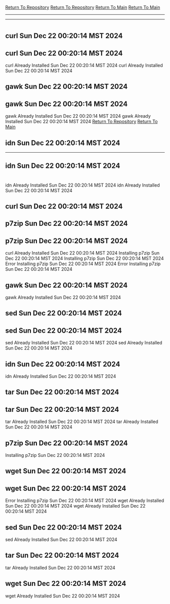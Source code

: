 [Return To Repository](https://github.com/DigitalWarrior/piholeparser/)
[Return To Repository](https://github.com/DigitalWarrior/piholeparser/)
[Return To Main](https://github.com/DigitalWarrior/piholeparser/blob/master/RecentRunLogs/Mainlog.md)
[Return To Main](https://github.com/DigitalWarrior/piholeparser/blob/master/RecentRunLogs/Mainlog.md)
____________________________________
____________________________________
# 
# 
## curl Sun Dec 22 00:20:14 MST 2024
## curl Sun Dec 22 00:20:14 MST 2024
curl Already Installed Sun Dec 22 00:20:14 MST 2024
curl Already Installed Sun Dec 22 00:20:14 MST 2024
## gawk Sun Dec 22 00:20:14 MST 2024
## gawk Sun Dec 22 00:20:14 MST 2024
gawk Already Installed Sun Dec 22 00:20:14 MST 2024
gawk Already Installed Sun Dec 22 00:20:14 MST 2024
[Return To Repository](https://github.com/DigitalWarrior/piholeparser/)
[Return To Main](https://github.com/DigitalWarrior/piholeparser/blob/master/RecentRunLogs/Mainlog.md)
## idn Sun Dec 22 00:20:14 MST 2024
____________________________________
## idn Sun Dec 22 00:20:14 MST 2024
# 
idn Already Installed Sun Dec 22 00:20:14 MST 2024
idn Already Installed Sun Dec 22 00:20:14 MST 2024
## curl Sun Dec 22 00:20:14 MST 2024
## p7zip Sun Dec 22 00:20:14 MST 2024
## p7zip Sun Dec 22 00:20:14 MST 2024
curl Already Installed Sun Dec 22 00:20:14 MST 2024
Installing p7zip Sun Dec 22 00:20:14 MST 2024
Installing p7zip Sun Dec 22 00:20:14 MST 2024
Error Installing p7zip Sun Dec 22 00:20:14 MST 2024
Error Installing p7zip Sun Dec 22 00:20:14 MST 2024
## gawk Sun Dec 22 00:20:14 MST 2024
gawk Already Installed Sun Dec 22 00:20:14 MST 2024
## sed Sun Dec 22 00:20:14 MST 2024
## sed Sun Dec 22 00:20:14 MST 2024
sed Already Installed Sun Dec 22 00:20:14 MST 2024
sed Already Installed Sun Dec 22 00:20:14 MST 2024
## idn Sun Dec 22 00:20:14 MST 2024
idn Already Installed Sun Dec 22 00:20:14 MST 2024
## tar Sun Dec 22 00:20:14 MST 2024
## tar Sun Dec 22 00:20:14 MST 2024
tar Already Installed Sun Dec 22 00:20:14 MST 2024
tar Already Installed Sun Dec 22 00:20:14 MST 2024
## p7zip Sun Dec 22 00:20:14 MST 2024
Installing p7zip Sun Dec 22 00:20:14 MST 2024
## wget Sun Dec 22 00:20:14 MST 2024
## wget Sun Dec 22 00:20:14 MST 2024
Error Installing p7zip Sun Dec 22 00:20:14 MST 2024
wget Already Installed Sun Dec 22 00:20:14 MST 2024
wget Already Installed Sun Dec 22 00:20:14 MST 2024
## sed Sun Dec 22 00:20:14 MST 2024
sed Already Installed Sun Dec 22 00:20:14 MST 2024
## tar Sun Dec 22 00:20:14 MST 2024
tar Already Installed Sun Dec 22 00:20:14 MST 2024
## wget Sun Dec 22 00:20:14 MST 2024
wget Already Installed Sun Dec 22 00:20:14 MST 2024
